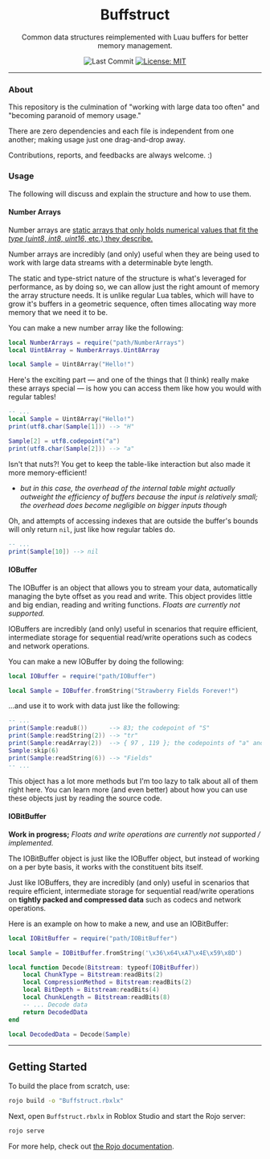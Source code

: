 <div align="center">

# Buffstruct
Common data structures reimplemented with Luau buffers for better memory management.

![Last Commit](https://img.shields.io/github/last-commit/AnotherSubatomo/Buffstruct/main
) [![License: MIT](https://img.shields.io/badge/License-MIT-yellow.svg)](https://opensource.org/licenses/MIT)

</div>

---

### About

This repository is the culmination of "working with large data too often" and "becoming paranoid of memory usage."

There are zero dependencies and each file is independent from one another; making usage just one drag-and-drop away.

Contributions, reports, and feedbacks are always welcome. :)

### Usage
The following will discuss and explain the structure and how to use them.

#### Number Arrays
Number arrays are <u>static arrays that only holds numerical values that fit the *type* (*uint8*, *int8*, *uint16*, etc.) they describe.</u>

Number arrays are incredibly (and only) useful when they are being used to work with large data streams with a determinable byte length.

The static and type-strict nature of the structure is what's leveraged for performance, as by doing so, we can allow just the right amount of memory the array structure needs. It is unlike regular Lua tables, which will have to grow it's buffers in a geometric sequence, often times allocating way more memory that we need it to be.

You can make a new number array like the following:
```lua
local NumberArrays = require("path/NumberArrays")
local Uint8Array = NumberArrays.Uint8Array

local Sample = Uint8Array("Hello!")
```

Here's the exciting part — and one of the things that (I think) really make these arrays special — is how you can access them like how you would with regular tables!
```lua
-- ...
local Sample = Uint8Array("Hello!")
print(utf8.char(Sample[1])) --> "H"

Sample[2] = utf8.codepoint("a")
print(utf8.char(Sample[2])) --> "a"
```

Isn't that nuts?! You get to keep the table-like interaction but also made it more memory-efficient!

* *but in this case, the overhead of the internal table might actually outweight the efficiency of buffers because the input is relatively small; the overhead does become negligible on bigger inputs though*

Oh, and attempts of accessing indexes that are outside the buffer's bounds will only return `nil`, just like how regular tables do.
```lua
-- ...
print(Sample[10]) --> nil
```

#### IOBuffer

The IOBuffer is an object that allows you to stream your data, automatically managing the byte offset as you read and write. This object provides little and big endian, reading and writing functions. *Floats are currently not supported.*

IOBuffers are incredibly (and only) useful in scenarios that require efficient, intermediate storage for sequential read/write operations such as codecs and network operations.

You can make a new IOBuffer by doing the following:
```lua
local IOBuffer = require("path/IOBuffer")

local Sample = IOBuffer.fromString("Strawberry Fields Forever!")
```

...and use it to work with data just like the following:
```lua
-- ...
print(Sample:readu8())      --> 83; the codepoint of "S"
print(Sample:readString(2)) --> "tr"
print(Sample:readArray(2))  --> { 97 , 119 }; the codepoints of "a" and "w" respectively
Sample:skip(6)
print(Sample:readString(6)) --> "Fields"
-- ...
```

This object has a lot more methods but I'm too lazy to talk about all of them right here. You can learn more (and even better) about how you can use these objects just by reading the source code.

#### IOBitBuffer
**Work in progress;** *Floats and write operations are currently not supported / implemented.*

The IOBitBuffer object is just like the IOBuffer object, but instead of working on a per byte basis, it works with the constituent bits itself.

Just like IOBuffers, they are incredibly (and only) useful in scenarios that require efficient, intermediate storage for sequential read/write operations on **tightly packed and compressed data** such as codecs and network operations.

Here is an example on how to make a new, and use an IOBitBuffer:
```lua
local IOBitBuffer = require("path/IOBitBuffer")

local Sample = IOBitBuffer.fromString('\x36\x64\xA7\x4E\x59\x8D')

local function Decode(Bitstream: typeof(IOBitBuffer))
	local ChunkType = Bitstream:readBits(2)
	local CompressionMethod = Bitstream:readBits(2)
	local BitDepth = Bitstream:readBits(4)
	local ChunkLength = Bitstream:readBits(8)
	-- ... Decode data
	return DecodedData
end

local DecodedData = Decode(Sample)
```

---

## Getting Started
To build the place from scratch, use:

```bash
rojo build -o "Buffstruct.rbxlx"
```

Next, open `Buffstruct.rbxlx` in Roblox Studio and start the Rojo server:

```bash
rojo serve
```

For more help, check out [the Rojo documentation](https://rojo.space/docs).